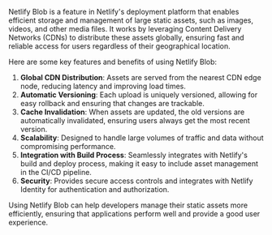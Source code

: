 Netlify Blob is a feature in Netlify's deployment platform that enables efficient storage and management of large static assets, such as images, videos, and other media files. It works by leveraging Content Delivery Networks (CDNs) to distribute these assets globally, ensuring fast and reliable access for users regardless of their geographical location. 

Here are some key features and benefits of using Netlify Blob:

1. **Global CDN Distribution**: Assets are served from the nearest CDN edge node, reducing latency and improving load times.
2. **Automatic Versioning**: Each upload is uniquely versioned, allowing for easy rollback and ensuring that changes are trackable.
3. **Cache Invalidation**: When assets are updated, the old versions are automatically invalidated, ensuring users always get the most recent version.
4. **Scalability**: Designed to handle large volumes of traffic and data without compromising performance.
5. **Integration with Build Process**: Seamlessly integrates with Netlify's build and deploy process, making it easy to include asset management in the CI/CD pipeline.
6. **Security**: Provides secure access controls and integrates with Netlify Identity for authentication and authorization.

Using Netlify Blob can help developers manage their static assets more efficiently, ensuring that applications perform well and provide a good user experience.
